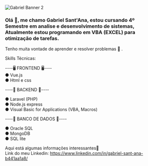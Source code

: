![Gabriel Banner 2 ](https://user-images.githubusercontent.com/74156967/102727521-dce72c80-4304-11eb-96ce-00f292ccb9ad.jpg)




### Olá 👋, me chamo Gabriel Sant'Ana, estou cursando 4º Semestre em analise e desenvolvimento de sistemas, Atualmente estou programando em VBA (EXCEL) para otimização de tarefas. 
Tenho muita vontade de aprender e resolver problemas 🎯 .


Skills Técnicas:


----🖥️ FRONTEND 🖥️----<br/>
● Vue.js<br/>
● Html e css<br/>

----🧩 BACKEND 🧩----<br/>

● Laravel (PHP)<br/>
● Node.js express<br/>
● Visual Basic for Applications (VBA, Macros)<br/>


----🔋 BANCO DE DADOS 🔋----<br/>

● Oracle SQL<br/>
● MongoDB<br/>
● SQL lite<br/>


 
  
  Aqui está algumas informações interessantes🚀  
  Link do meu Linkedin: https://www.linkedin.com/in/gabriel-sant-ana-b441aa1a8/
  
